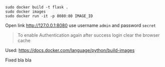 ```shell
sudo docker build -t flask .
sudo docker images
sudo docker run -it -p 8080:80 IMAGE_ID
```
Open link http://127.0.0.1:8080 use username `admin` and password `secret`
> To enable Authentication again after success login clear the browser cache
> 
Used: https://docs.docker.com/language/python/build-images

Fixed bla bla 

